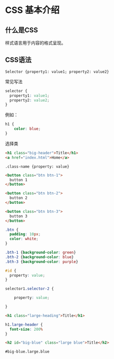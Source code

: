 # CSS 基本介绍

## 什么是CSS

样式语言用于内容的格式呈现。



## CSS语法

`Selector {property1: value1; property2: value2}`



常见写法

```css
selector {
  property1: value1;
  property2: value2;
}
```

例如：

```css
h1 {
	color: blue;
}
```



选择类

```html
<h1 class="big-header">Title</h1>
<a href="index.html">Home</a>
```



`.class-name {property: value}`





```html
<button class="btn btn-1">
  button 1
</button>

<button class="btn btn-2">
  button 2
</button>

<button class="btn btn-3">
  button 3
</button>
```



```css
.btn {
  padding: 10px;
  color: white;
}

.bth-1 {background-color: green}
.bth-2 {background-color: blue}
.bth-3 {background-color: purple}
```



```css
#id {
  property: value;
}
```



```css
selector1.selector-2 {

	property: value;

}
```



```html
<h1 class="large-heading">Title</h1>
```



```css
h1.large-header {
  font-size: 200%
}
```



```html
<h2 id="big-blue" class="large blue">Title</h2>
```

```
#big-blue.large.blue
```

 